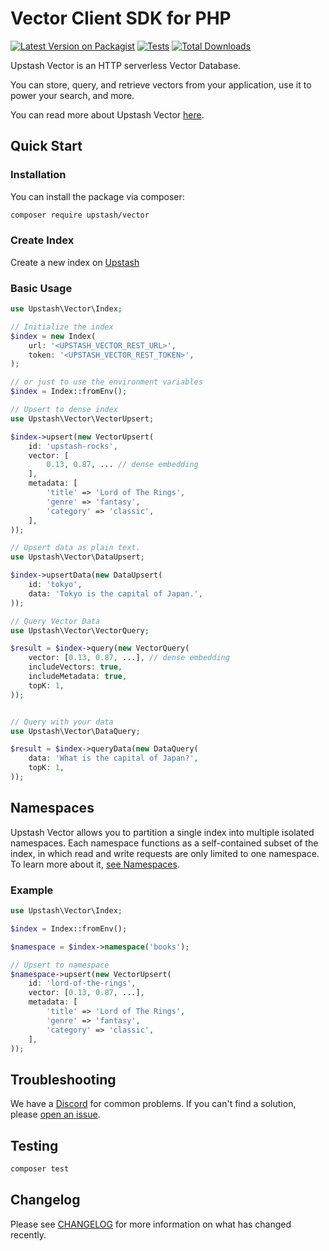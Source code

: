 # Vector Client SDK for PHP

[![Latest Version on Packagist](https://img.shields.io/packagist/v/upstash/vector.svg?style=flat-square)](https://packagist.org/packages/upstash/vector)
[![Tests](https://img.shields.io/github/actions/workflow/status/upstash/vector-php/run-tests.yml?branch=main&label=tests&style=flat-square)](https://github.com/upstash/vector-php/actions/workflows/run-tests.yml)
[![Total Downloads](https://img.shields.io/packagist/dt/upstash/vector.svg?style=flat-square)](https://packagist.org/packages/upstash/vector)

Upstash Vector is an HTTP serverless Vector Database.

You can store, query, and retrieve vectors from your application, use it to power your search, and more.

You can read more about Upstash Vector [here](https://docs.upstash.com/vector).

## Quick Start

### Installation

You can install the package via composer:

```bash
composer require upstash/vector
```

### Create Index

Create a new index on [Upstash](https://console.upstash.com/vector)

### Basic Usage

```php
use Upstash\Vector\Index;

// Initialize the index
$index = new Index(
    url: '<UPSTASH_VECTOR_REST_URL>',
    token: '<UPSTASH_VECTOR_REST_TOKEN>',
);

// or just to use the environment variables
$index = Index::fromEnv();

// Upsert to dense index
use Upstash\Vector\VectorUpsert;

$index->upsert(new VectorUpsert(
    id: 'upstash-rocks',
    vector: [
        0.13, 0.87, ... // dense embedding
    ],
    metadata: [
        'title' => 'Lord of The Rings',
        'genre' => 'fantasy',
        'category' => 'classic',
    ],
));

// Upsert data as plain text.
use Upstash\Vector\DataUpsert;

$index->upsertData(new DataUpsert(
    id: 'tokyo',
    data: 'Tokyo is the capital of Japan.',
));

// Query Vector Data
use Upstash\Vector\VectorQuery;

$result = $index->query(new VectorQuery(
    vector: [0.13, 0.87, ...], // dense embedding
    includeVectors: true,
    includeMetadata: true,
    topK: 1,
));


// Query with your data
use Upstash\Vector\DataQuery;

$result = $index->queryData(new DataQuery(
    data: 'What is the capital of Japan?',
    topK: 1,
));
```

## Namespaces
Upstash Vector allows you to partition a single index into multiple isolated namespaces. Each namespace functions as a self-contained subset of the index, in which read and write requests are only limited to one namespace. To learn more about it, [see Namespaces](https://upstash.com/docs/vector/features/namespaces).

### Example
```php
use Upstash\Vector\Index;

$index = Index::fromEnv();

$namespace = $index->namespace('books');

// Upsert to namespace
$namespace->upsert(new VectorUpsert(
    id: 'lord-of-the-rings',
    vector: [0.13, 0.87, ...],
    metadata: [
        'title' => 'Lord of The Rings',
        'genre' => 'fantasy',
        'category' => 'classic',
    ],
));
```

## Troubleshooting

We have a [Discord](upstash.com/discord) for common problems. If you can't find a solution, please [open an issue](https://github.com/upstash/vector-js/issues/new).

## Testing

```bash
composer test
```

## Changelog

Please see [CHANGELOG](CHANGELOG.md) for more information on what has changed recently.
